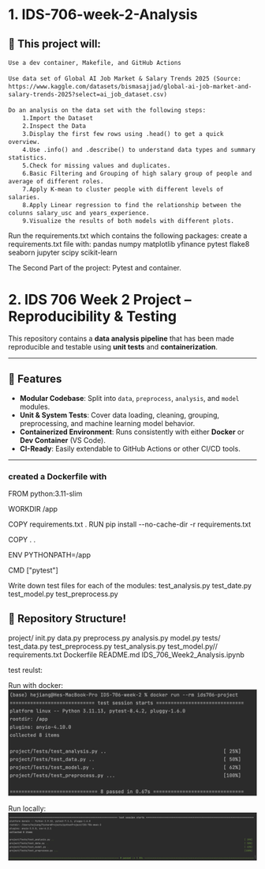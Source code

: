 # 1. IDS-706-week-2-Analysis

## 🚀  This project will:
    
    Use a dev container, Makefile, and GitHub Actions
    
    Use data set of Global AI Job Market & Salary Trends 2025 (Source: https://www.kaggle.com/datasets/bismasajjad/global-ai-job-market-and-salary-trends-2025?select=ai_job_dataset.csv)
    
    Do an analysis on the data set with the following steps:
        1.Import the Dataset
        2.Inspect the Data
        3.Display the first few rows using .head() to get a quick overview.
        4.Use .info() and .describe() to understand data types and summary statistics.
        5.Check for missing values and duplicates.
        6.Basic Filtering and Grouping of high salary group of people and average of different roles.
        7.Apply K-mean to cluster people with different levels of salaries.
        8.Apply Linear regression to find the relationship between the colunns salary_usc and years_experience.
        9.Visualize the results of both models with different plots.


Run the requirements.txt which contains the following packages:
create a requirements.txt file with:
pandas
numpy
matplotlib
yfinance
pytest
flake8
seaborn
jupyter
scipy
scikit-learn

The Second Part of the project: Pytest and container.
# 2. IDS 706 Week 2 Project – Reproducibility & Testing

This repository contains a **data analysis pipeline** that has been made reproducible and testable using **unit tests** and **containerization**.  

---

## 🚀 Features
- **Modular Codebase**: Split into `data`, `preprocess`, `analysis`, and `model` modules.  
- **Unit & System Tests**: Cover data loading, cleaning, grouping, preprocessing, and machine learning model behavior.  
- **Containerized Environment**: Runs consistently with either **Docker** or **Dev Container** (VS Code).  
- **CI-Ready**: Easily extendable to GitHub Actions or other CI/CD tools.  

---
### created a Dockerfile with 

FROM python:3.11-slim

WORKDIR /app

COPY requirements.txt .
RUN pip install --no-cache-dir -r requirements.txt

COPY . .

ENV PYTHONPATH=/app

CMD ["pytest"]

Write down test files for each of the modules:
test_analysis.py
test_date.py
test_model.py
test_preprocess.py

## 📂 Repository Structure!
project/
init.py
data.py
preprocess.py
analysis.py
model.py
tests/
test_data.py
test_preprocess.py
test_analysis.py
test_model.py//
requirements.txt
Dockerfile
README.md
IDS_706_Week2_Analysis.ipynb

test reulst:

Run with docker:
![](pics/dockerfile_test_result.png)


Run locally:
![](pics/local_test_result.jpeg)
